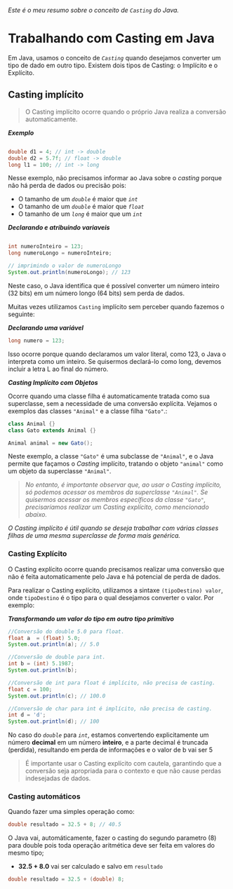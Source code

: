 _Este é o meu resumo sobre o conceito de `Casting` do Java._

# Trabalhando com Casting em Java

Em Java, usamos o conceito de _`Casting`_ quando desejamos converter um tipo de dado em outro tipo. Existem dois tipos de Casting: o Implícito e o Explícito.

## Casting implícito

> O Casting implícito ocorre quando o próprio Java realiza a conversão automaticamente.


**_Exemplo_**
```java

double d1 = 4; // int -> double
double d2 = 5.7f; // float -> double
long l1 = 100; // int -> long

```

Nesse exemplo, não precisamos informar ao Java sobre o _casting_ porque não há perda de dados ou precisão pois:
* O tamanho de um _`double`_ é maior que _`int`_
* O tamanho de um _`double`_ é maior que _`float`_
* O tamanho de um _`long`_ é maior que um _`int`_

**_Declarando e atribuindo variaveis_**
```java

int numeroInteiro = 123;
long numeroLongo = numeroInteiro;

// imprimindo o valor de numeroLongo
System.out.println(numeroLongo); // 123

```


Neste caso, o Java identifica que é possível converter um número inteiro (32 bits) em um número longo (64 bits) sem perda de dados.

Muitas vezes utilizamos `Casting` implícito sem perceber quando fazemos o seguinte:

**_Declarando uma variável_**
```java
long numero = 123;
```

Isso ocorre porque quando declaramos um valor literal, como 123, o Java o interpreta como um inteiro. Se quisermos declará-lo como long, devemos incluir a letra L ao final do número.

**_Casting Implícito com Objetos_**

Ocorre quando uma classe filha é automaticamente tratada como sua superclasse, sem a necessidade de uma conversão explícita. Vejamos o exemplos das classes `"Animal"` e a classe filha `"Gato"`.:

```java
class Animal {}
class Gato extends Animal {}

Animal animal = new Gato();
```

Neste exemplo, a classe `"Gato"` é uma subclasse de `"Animal"`, e o Java permite que façamos o _Casting_ implícito, tratando o objeto `"animal"` como um objeto da superclasse `"Animal"`.

> _No entanto, é importante observar que, ao usar o Casting implícito, só podemos acessar os membros da superclasse `"Animal"`. Se quisermos acessar os membros específicos da classe `"Gato"`, precisaríamos realizar um Casting explícito, como mencionado abaixo._

_O Casting implícito é útil quando se deseja trabalhar com várias classes filhas de uma mesma superclasse de forma mais genérica._

### Casting Explícito

O Casting explícito ocorre quando precisamos realizar uma conversão que não é feita automaticamente pelo Java e há potencial de perda de dados.

Para realizar o Casting explícito, utilizamos a sintaxe `(tipoDestino) valor`, onde `tipoDestino` é o tipo para o qual desejamos converter o valor. Por exemplo:

**_Transformando um valor do tipo em outro tipo primitivo_**
```java
//Conversão do double 5.0 para float.
float a  = (float) 5.0;
System.out.println(a); // 5.0

//Conversão de double para int.
int b = (int) 5.1987;
System.out.println(b);

//Conversão de int para float é implícito, não precisa de casting.
float c = 100;
System.out.println(c); // 100.0

//Conversão de char para int é implícito, não precisa de casting.
int d = 'd';
System.out.println(d); // 100
```

No caso do _`double`_ para _`int`_, estamos convertendo explicitamente um número **decimal** em um número **inteiro**, e a parte decimal é truncada (perdida), resultando em perda de informações e o valor de b vai ser 5

> É importante usar o Casting explícito com cautela, garantindo que a conversão seja apropriada para o contexto e que não cause perdas indesejadas de dados.

### Casting automáticos

Quando fazer uma simples operação como:

```java
double resultado = 32.5 + 8; // 40.5
```

O Java vai, automáticamente, fazer o casting do segundo parametro (8) para double pois toda operação aritmética deve ser feita em valores do mesmo tipo;

* **32.5 + 8.0** vai ser calculado e salvo em `resultado`

```java
double resultado = 32.5 + (double) 8;
```

